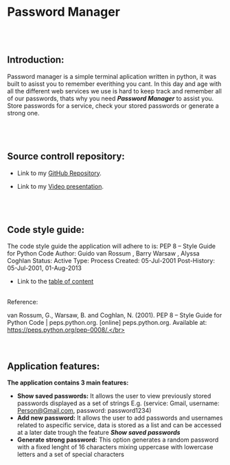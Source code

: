 # Password Manager 
</br></br>

## Introduction:

Password manager is a simple terminal aplication written in python, it was built to asisst you to remember everithing you cant.
In this day and age with all the different web services we use is hard to keep track and remember all of our passwords, thats why you need ***Password Manager*** to assist you.
Store passwords for a service, check your stored passwords or generate a strong one.</br></br></br></br>


## Source controll repository:
* Link to my  [GitHub Repository](https://github.com/poysongnocchi/Password-Manager).

* Link to my [Video presentation]().</br></br></br></br>

## Code style guide:

The code style guide the application will adhere to is:
PEP 8 – Style Guide for Python Code
Author:
Guido van Rossum <guido at python.org>, Barry Warsaw <barry at python.org>, Alyssa Coghlan <ncoghlan at gmail.com>
Status:
Active
Type:
Process
Created:
05-Jul-2001
Post-History:
05-Jul-2001, 01-Aug-2013

* Link to the [table of content](https://peps.python.org/pep-0008/)
</br></br>

Reference:

van Rossum, G., Warsaw, B. and Coghlan, N. (2001). PEP 8 – Style Guide for Python Code | peps.python.org. [online] peps.python.org. Available at: https://peps.python.org/pep-0008/.</br></br></br></br>

## Application features:


**The application contains 3 main features:**
* **Show saved passwords:** It allows the user to view previously stored passwords displayed as a set of strings E.g. (service: Gmail, username: Person@Gmail.com, password: password1234)</br>
* **Add new password:** It allows the user to add passwords and usernames related to aspecific service, data is stored as a list and can be accessed at a later date trough the feature ***Show saved passwords*** </br>
* **Generate strong password:** This option generates a random password with a fixed lenght of 16 characters mixing uppercase with lowercase letters and a set of special characters</br>
